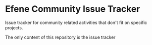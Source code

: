 # Efene Community Issue Tracker

Issue tracker for community related activities that don't fit on specific projects.

The only content of this repository is the issue tracker
